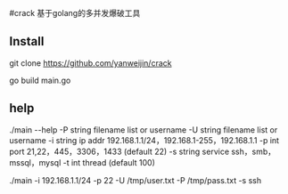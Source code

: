 #crack 基于golang的多并发爆破工具

## Install

git clone  https://github.com/yanweijin/crack

go build main.go 

## help

./main --help
  -P string
        filename list or username
  -U string
        filename list or username
  -i string
        ip addr 192.168.1.1/24，192.168.1-255，192.168.1.1
  -p int
        port 21,22，445，3306，1433 (default 22)
  -s string
        service ssh，smb，mssql，mysql
  -t int
        thread (default 100)

./main -i 192.168.1.1/24 -p 22 -U /tmp/user.txt -P /tmp/pass.txt  -s ssh



